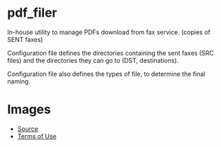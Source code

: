# pdf_filer

In-house utility to manage PDFs download from fax service. (copies of SENT faxes)

Configuration file defines the directories containing the sent faxes (SRC files) and the directories they can go to (DST, destinations).

Configuration file also defines the types of file, to determine the final naming.



# Images
* [Source](https://www.bing.com/images/create/a-file-folder-with-wings-flying-towards-a-cabinet/654f064f94a3414c82be40119bd626a4?id=G4%2fSDisHSXQecYcZHbuizw%3d%3d&view=detailv2&idpp=genimg&FORM=GCRIDP&ajaxhist=0&ajaxserp=0)
* [Terms of Use](https://www.bing.com/new/termsofuse?FORM=GENTOS)
